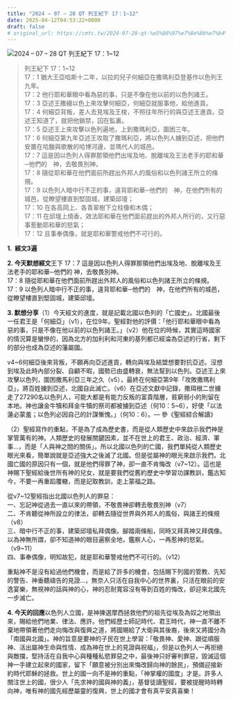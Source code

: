 ```yaml
---
title: "2024 – 07 – 28 QT 列王紀下 17：1~12"
date: 2025-04-12T04:53:22+0800
draft: false
# original_url: https://cmtc.tw/2024-07-28-qt-%e5%88%97%e7%8e%8b%e7%b4%80%e4%b8%8b-17%ef%bc%9a112
---
```


![2024 – 07 – 28 QT 列王紀下 17：1~12](/images/qt.jpg  "2024 – 07 – 28 QT 列王紀下 17：1~12")

> 列王紀下 17：1~12  
> 17：1 猶大王亞哈斯十二年，以拉的兒子何細亞在撒瑪利亞登基作以色列王九年。  
> 17：2 他行耶和華眼中看為惡的事，只是不像在他以前的以色列諸王。  
> 17：3 亞述王撒縵以色上來攻擊何細亞，何細亞就服事他，給他進貢。  
> 17：4 何細亞背叛，差人去見埃及王梭，不照往年所行的與亞述王進貢。亞述王知道了，就把他鎖禁，囚在監裏。  
> 17：5 亞述王上來攻擊以色列遍地，上到撒瑪利亞，圍困三年。  
> 17：6 何細亞第九年亞述王攻取了撒瑪利亞，將以色列人擄到亞述，把他們安置在哈臘與歌散的哈博河邊，並瑪代人的城邑。  
> 17：7 這是因以色列人得罪那領他們出埃及地、脫離埃及王法老手的耶和華─他們的　神，去敬畏別神，  
> 17：8 隨從耶和華在他們面前所趕出外邦人的風俗和以色列諸王所立的條規。  
> 17：9 以色列人暗中行不正的事，違背耶和華─他們的　神，在他們所有的城邑，從瞭望樓直到堅固城，建築邱壇；  
> 17：10 在各高岡上、各青翠樹下立柱像和木偶；  
> 17：11 在邱壇上燒香，效法耶和華在他們面前趕出的外邦人所行的，又行惡事惹動耶和華的怒氣；  
> 17：12 且事奉偶像，就是耶和華警戒他們不可行的。

**1.  經文3遍**

**2. 今天默想經文**王下 17：7 這是因以色列人得罪那領他們出埃及地、脫離埃及王法老手的耶和華─他們的 神，去敬畏別神。  
17：8 隨從耶和華在他們面前所趕出外邦人的風俗和以色列諸王所立的條規。  
17：9 以色列人暗中行不正的事，違背耶和華─他們的　神，在他們所有的城邑，從瞭望樓直到堅固城，建築邱壇。

**3. 默想分享**（1）今天經文的進度，就是記載北國以色列的「亡國史」。北國最後一任君王是「何細亞」（v1），在位9年。聖經對他的評價：「他行耶和華眼中看為惡的事，只是不像在他以前的以色列諸王。」（v2）他在位的時候，其實這時國家的情況算是蠻慘的，因為北方的加利利和河東的基列都已經淪為亞述的行省，剩下的部分也成為亞述的藩屬國。

v4~6何細亞後來背叛，不願再向亞述進貢，轉向與埃及結盟想要對抗亞述。沒想到埃及此時內部分裂、自顧不暇，國勢已由盛轉衰，無法幫到以色列。亞述王上來攻擊以色列，圍困撒馬利亞三年之久（v5），最終在何細亞第9年「攻敗撒瑪利亞」，將百姓擄到亞述，北國自此滅亡。（v6）在亞述文獻中記錄，撒珥根二世擄走了27290名以色列人，可能大都是有能力反叛的富貴階層，貧窮弱小的則留在本地。神也讓金牛犢和拜金牛犢的祭司都被擄到亞述（何10：5~6），好使「以法蓮必蒙羞；以色列必因自己的計謀慚愧。」（何10：6）。— 參《聖經綜合解讀》

（2）聖經寫作的重點，不是為了成為歷史書，而是從人類歷史中來啟示我們神是掌管萬有的神。人類歷史的發展關鍵因素，並不在世上的君王、政治、經濟、軍事…，而是「人與神之間的關係」。所以北國以色列的亡國，我們單純從人類歷史眼光來看，簡單說就是亞述強大之後滅了北國。但是從屬神的眼光來啟示我們，北國亡國的原因只有一個，就是他們得罪了神，卻一直不肯悔改（v7~12）。這也是神賜下聖經給後世所有神的兒女，就是要我們從舊約歷史中學習功課教訓，鑑古知今，不要一再重蹈覆轍，而是記取教訓，走上蒙福之路。

從v7~12聖經指出北國以色列人的罪惡：  
一、忘記神從過去一直以來的帶領，不敬畏神卻轉去敬畏別神（v7）  
二、不肯聽從神所設立的律法，卻轉去隨從世界與外邦人的風俗，與諸王的條規（v8）  
三、暗中行不正的事，建築邱壇私拜偶像。腳踏兩條船，同時又拜真神又拜偶像。以為神無所謂，卻不知道神的眼目遍察全地，鑑察人心，一再惹神的怒氣。（v9~11）  
四、事奉偶像，明知故犯，就是耶和華警戒他們不可行的。（v12）

重點神不是沒有給過他們機會，而是給了許多的機會，包括賜下列國的管教、先知的警告、神垂聽禱告的見證…，無奈人只活在自我中心的世界裏，只活在眼前的安逸宴樂，無視神的話與神的心，神的忍耐寬容沒有等到百姓的悔改，卻迎來北國先一步滅亡。

**4. 今天的回應**以色列人立國，是神揀選摩西拯救他們的祖先從埃及為奴之地領出來，賜給他們地業、律法、應許。他們經歷士師記時代、君王時代，神一直不離不棄地帶領著他們走向悔改與復興之道，將國賜給了大衛與其後裔，後來又將國分為「南國與北國」。神的旨意是要神的子民在世上學習：「敬畏神、愛神、跟從順服神、活出屬神生命與性情、成為神在世上的見證與祝福」，但是以色列人一再拒絕與敵擋，堅持活在自我中心與種種私慾罪惡之中，最後神只好審判罪惡，毀滅這個神一手建立起來的國家，留下「願意被分別出來悔改歸向神的餘民」，預備迎接新約時代耶穌的拯救。世上的國一向不是神的重點，「神掌權的國度」才是。許多人關注世上的國，很少人「先求神的國與神的義」，基督徒讀聖經，要被提醒時時轉向神，唯有神的國先經歷屬靈的復興，世上的國才會有真平安真喜樂！